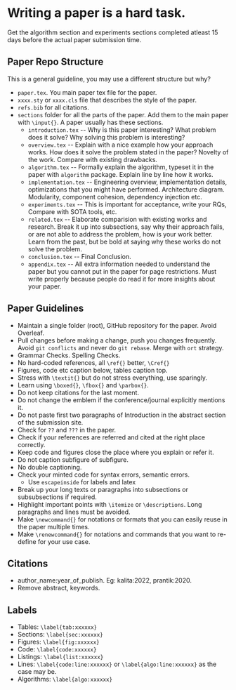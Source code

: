 # Writing a paper is a hard task. 

Get the algorithm section and experiments sections completed atleast 15 days before the actual paper submission time. 

## Paper Repo Structure

This is a general guideline, you may use a different structure but why?

- `paper.tex`. You main paper tex file for the paper.
- `xxxx.sty` or `xxxx.cls` file that describes the style of the paper.
- `refs.bib` for all citations.
- `sections` folder for all the parts of the paper. Add them to the main paper with `\input{}`. A paper usually has these sections. 
    -   `introduction.tex` -- Why is this paper interesting? What problem does it solve? Why solving this problem is interesting? 
    -   `overview.tex` -- Explain with a nice example how your approach works. How does it solve the problem stated in the paper? Novelty of the work. Compare with existing drawbacks. 
    -   `algorithm.tex` -- Formally explain the algorithm, typeset it in the paper with `algorithm` package. Explain line by line how it works.
    -   `implementation.tex` -- Engineering overview, implementation details, optimizations that you might have performed. Architecture diagram. Modularity, component cohesion, dependency injection etc.
    -   `experiments.tex` -- This is important for acceptance, write your RQs, Compare with SOTA tools, etc.
    -   `related.tex` -- Elaborate comparision with existing works and research. Break it up into subsections, say why their approach fails, or are not able to address the problem, how is your work better. Learn from the past, but be bold at saying why these works do not solve the problem. 
    -   `conclusion.tex` -- Final Conclusion.
    -   `appendix.tex` -- All extra information needed to understand the paper but you cannot put in the paper for page restrictions. Must write properly because people do read it for more insights about your paper.

## Paper Guidelines

- Maintain a single folder (root), GitHub repository for the paper. Avoid Overleaf.
- Pull changes before making a change, push you changes frequently. Avoid `git conflicts` and never do `git rebase`. Merge with `ort` strategy. 
- Grammar Checks. Spelling Checks.
- No hard-coded references, all `\ref{}` better, `\Cref{}`
- Figures, code etc caption below, tables caption top.
- Stress with `\textit{}` but do not stress everything, use sparingly.
- Learn using `\boxed{}`, `\fbox{}` and `\parbox{}`.
- Do not keep citations for the last moment.
- Do not change the emblem if the conference/journal explicitly mentions it.
- Do not paste first two paragraphs of Introduction in the abstract section of the submission site.
- Check for `??` and `???` in the paper.
- Check if your references are referred and cited at the right place correctly. 
- Keep code and figures close the place where you explain or refer it.
- Do not caption subfigure of subfigure.
- No double captioning.
- Check your minted code for syntax errors, semantic errors.
  - Use `escapeinside` for labels and latex
- Break up your long texts or paragraphs into subsections or subsubsections if required.
- Highlight important points with `\itemize` or `\descriptions`. Long paragraphs and lines must be avoided.
- Make `\newcommand{}` for notations or formats that you can easily reuse in the paper multiple times.
- Make `\renewcommand{}` for notations and commands that you want to re-define for your use case. 

## Citations

- author_name:year_of_publish. Eg: kalita:2022, prantik:2020.
- Remove abstract, keywords.

## Labels

- Tables: `\label{tab:xxxxxx}`
- Sections: `\label{sec:xxxxxx}`
- Figures: `\label{fig:xxxxxx}`
- Code: `\label{code:xxxxxx}`
- Listings: `\label{list:xxxxxx}`
- Lines: `\label{code:line:xxxxxx}` or `\label{algo:line:xxxxxx}` as the case may be. 
- Algorithms: `\label{algo:xxxxxx}` 
